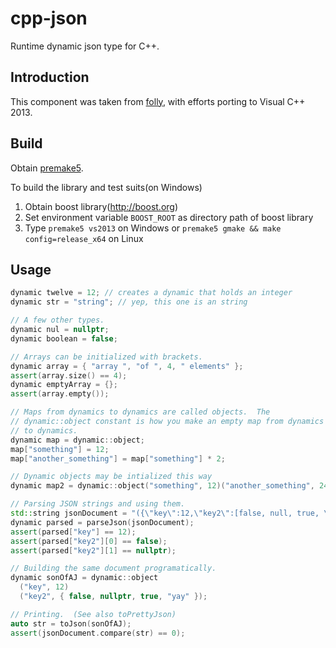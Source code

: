 # cpp-json


Runtime dynamic json type for C++.


## Introduction

This component was taken from [folly](https://github.com/facebook/folly/blob/master/folly/dynamic.h), 
with efforts porting to Visual C++ 2013.


## Build

Obtain [premake5](http://premake.github.io/download.html).


To build the library and test suits(on Windows)

1. Obtain boost library(http://boost.org) 
2. Set environment variable `BOOST_ROOT` as directory path of boost library
3. Type `premake5 vs2013` on Windows or `premake5 gmake && make config=release_x64` on Linux


## Usage

``` Cpp
dynamic twelve = 12; // creates a dynamic that holds an integer
dynamic str = "string"; // yep, this one is an string

// A few other types.
dynamic nul = nullptr;
dynamic boolean = false;

// Arrays can be initialized with brackets.
dynamic array = { "array ", "of ", 4, " elements" };
assert(array.size() == 4);
dynamic emptyArray = {};
assert(array.empty());

// Maps from dynamics to dynamics are called objects.  The
// dynamic::object constant is how you make an empty map from dynamics
// to dynamics.
dynamic map = dynamic::object;
map["something"] = 12;
map["another_something"] = map["something"] * 2;

// Dynamic objects may be intialized this way
dynamic map2 = dynamic::object("something", 12)("another_something", 24);

// Parsing JSON strings and using them.
std::string jsonDocument = "({\"key\":12,\"key2\":[false, null, true, \"yay\"]})";
dynamic parsed = parseJson(jsonDocument);
assert(parsed["key"] == 12);
assert(parsed["key2"][0] == false);
assert(parsed["key2"][1] == nullptr);

// Building the same document programatically.
dynamic sonOfAJ = dynamic::object
  ("key", 12)
  ("key2", { false, nullptr, true, "yay" });

// Printing.  (See also toPrettyJson)
auto str = toJson(sonOfAJ);
assert(jsonDocument.compare(str) == 0);    
```
